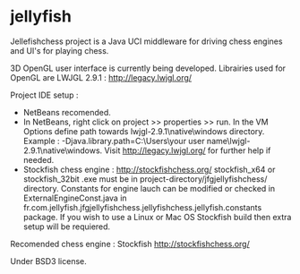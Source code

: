 jellyfish
=========
Jellefishchess project is a Java UCI middleware for driving chess engines and UI's for playing chess.

3D OpenGL user interface is currently being developed. Librairies used for OpenGL are LWJGL 2.9.1 : http://legacy.lwjgl.org/ 

Project IDE setup :
  - NetBeans recomended.
  - In NetBeans, right click on project >> properties >> run. In the VM Options define path towards lwjgl-2.9.1\native\windows directory. Example : -Djava.library.path=C:\Users\your user name\lwjgl-2.9.1\native\windows. Visit http://legacy.lwjgl.org/ for further help if needed.
  - Stockfish chess engine : http://stockfishchess.org/  stockfish_x64 or stockfish_32bit .exe must be in project-directory/jfgjellyfishchess/ directory. Constants for engine lauch can be modified or checked in ExternalEngineConst.java in fr.com.jellyfish.jfgjellyfishchess.jellyfishchess.jellyfish.constants package. If you wish to use a Linux or Mac OS Stockfish build then extra setup will be requiered.

Recomended chess engine : Stockfish http://stockfishchess.org/<br>

Under BSD3 license.
